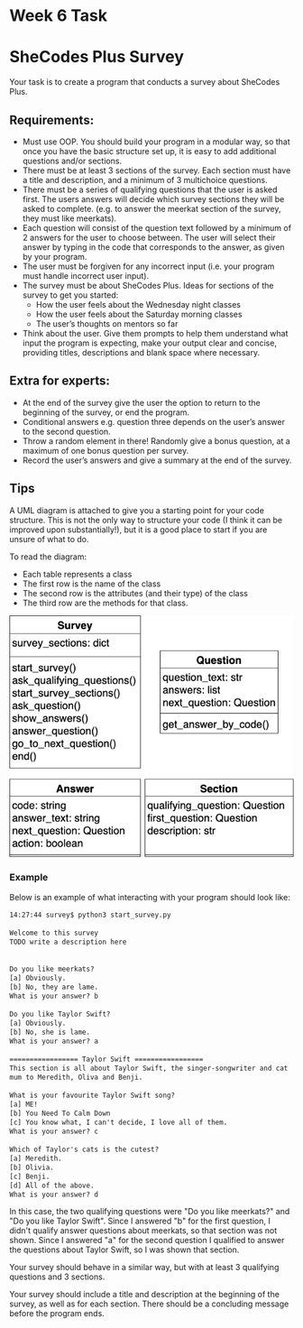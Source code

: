# Week 6 Task

# SheCodes Plus Survey

Your task is to create a program that conducts a survey about SheCodes Plus.

## Requirements:

- Must use OOP. You should build your program in a modular way, so that once you have the basic structure set up, it is easy to add additional questions and/or sections.
- There must be at least 3 sections of the survey. Each section must have a title and description, and a minimum of 3 multichoice questions.
- There must be a series of qualifying questions that the user is asked first. The users answers will decide which survey sections they will be asked to complete. (e.g. to answer the meerkat section of the survey, they must like meerkats).
- Each question will consist of the question text followed by a minimum of 2 answers for the user to choose between. The user will select their answer by typing in the code that corresponds to the answer, as given by your program.
- The user must be forgiven for any incorrect input (i.e. your program must handle incorrect user input).
- The survey must be about SheCodes Plus. Ideas for sections of the survey to get you started:
  - How the user feels about the Wednesday night classes
  - How the user feels about the Saturday morning classes
  - The user’s thoughts on mentors so far
- Think about the user. Give them prompts to help them understand what input the program is expecting, make your output clear and concise, providing titles, descriptions and blank space where necessary.

## Extra for experts:

- At the end of the survey give the user the option to return to the beginning of the survey, or end the program.
- Conditional answers e.g. question three depends on the user’s answer to the second question.
 - Throw a random element in there! Randomly give a bonus question, at a maximum of one bonus question per survey.
- Record the user’s answers and give a summary at the end of the survey.

## Tips

A UML diagram is attached to give you a starting point for your code structure. This is not the only way to structure your code (I think it can be improved upon substantially!), but it is a good place to start if you are unsure of what to do.

To read the diagram:
- Each table represents a class
- The first row is the name of the class
- The second row is the attributes (and their type) of the class
- The third row are the methods for that class.

![](uml-diagram.png)

### Example

Below is an example of what interacting with your program should look like:

```
14:27:44 survey$ python3 start_survey.py

Welcome to this survey
TODO write a description here


Do you like meerkats?
[a] Obviously.
[b] No, they are lame.
What is your answer? b

Do you like Taylor Swift?
[a] Obviously.
[b] No, she is lame.
What is your answer? a

================= Taylor Swift =================
This section is all about Taylor Swift, the singer-songwriter and cat mum to Meredith, Oliva and Benji.

What is your favourite Taylor Swift song?
[a] ME!
[b] You Need To Calm Down
[c] You know what, I can't decide, I love all of them.
What is your answer? c

Which of Taylor's cats is the cutest?
[a] Meredith.
[b] Olivia.
[c] Benji.
[d] All of the above.
What is your answer? d
```
In this case, the two qualifying questions were "Do you like meerkats?" and "Do you like Taylor Swift". Since I answered "b" for the first question, I didn't qualify answer questions about meerkats, so that section was not shown. Since I answered "a" for the second question I qualified to answer the questions about Taylor Swift, so I was shown that section.

Your survey should behave in a similar way, but with at least 3 qualifying questions and 3 sections.

Your survey should include a title and description at the beginning of the survey, as well as for each section. There should be a concluding message before the program ends.

